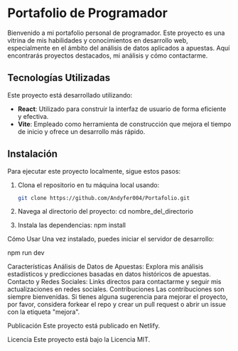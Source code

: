 # Portafolio de Programador

Bienvenido a mi portafolio personal de programador. Este proyecto es una vitrina de mis habilidades y conocimientos en desarrollo web, especialmente en el ámbito del análisis de datos aplicados a apuestas. Aquí encontrarás proyectos destacados, mi análisis y cómo contactarme.

## Tecnologías Utilizadas

Este proyecto está desarrollado utilizando:

- **React**: Utilizado para construir la interfaz de usuario de forma eficiente y efectiva.
- **Vite**: Empleado como herramienta de construcción que mejora el tiempo de inicio y ofrece un desarrollo más rápido.

## Instalación

Para ejecutar este proyecto localmente, sigue estos pasos:

1. Clona el repositorio en tu máquina local usando:
   ```bash
   git clone https://github.com/Andyfer004/Portafolio.git
2. Navega al directorio del proyecto:
   cd nombre_del_directorio
   
4. Instala las dependencias:
   npm install

Cómo Usar
Una vez instalado, puedes iniciar el servidor de desarrollo:

  npm run dev

Características
Análisis de Datos de Apuestas: Explora mis análisis estadísticos y predicciones basadas en datos históricos de apuestas.
Contacto y Redes Sociales: Links directos para contactarme y seguir mis actualizaciones en redes sociales.
Contribuciones
Las contribuciones son siempre bienvenidas. Si tienes alguna sugerencia para mejorar el proyecto, por favor, considera forkear el repo y crear un pull request o abrir un issue con la etiqueta "mejora".

Publicación
Este proyecto está publicado en Netlify.

Licencia
Este proyecto está bajo la Licencia MIT.
